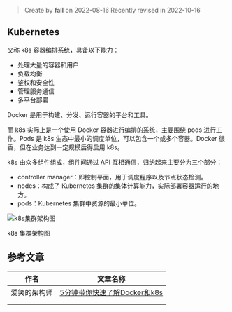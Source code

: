> Create by **fall** on 2022-08-16
> Recently revised in 2022-10-16

## Kubernetes

又称 k8s 容器编排系统，具备以下能力：

- 处理大量的容器和用户
- 负载均衡
- 鉴权和安全性
- 管理服务通信
- 多平台部署

Docker 是用于构建、分发、运行容器的平台和工具。

而 k8s 实际上是一个使用 Docker 容器进行编排的系统，主要围绕 pods 进行工作。Pods 是 k8s 生态中最小的调度单位，可以包含一个或多个容器。Docker 很香，但在业务达到一定规模后得启用 k8s。

k8s 由众多组件组成，组件间通过 API 互相通信，归纳起来主要分为三个部分：

- controller manager：即控制平面，用于调度程序以及节点状态检测。
- nodes：构成了 Kubernetes 集群的集体计算能力，实际部署容器运行的地方。
- pods：Kubernetes 集群中资源的最小单位。

![k8s集群架构图](https://p3-juejin.byteimg.com/tos-cn-i-k3u1fbpfcp/2816b9ac25394db292e1db980ff61459~tplv-k3u1fbpfcp-zoom-in-crop-mark:4536:0:0:0.awebp)

k8s 集群架构图

## 参考文章

| 作者         | 文章名称                                                     |
| ------------ | ------------------------------------------------------------ |
| 爱笑的架构师 | [5分钟带你快速了解Docker和k8s](https://juejin.cn/post/6913568633813729294) |
|              |                                                              |
|              |                                                              |

